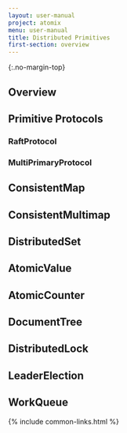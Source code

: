 ```yaml
---
layout: user-manual
project: atomix
menu: user-manual
title: Distributed Primitives
first-section: overview
---
```


{:.no-margin-top}
## Overview

## Primitive Protocols

### RaftProtocol

### MultiPrimaryProtocol

## ConsistentMap

## ConsistentMultimap

## DistributedSet

## AtomicValue

## AtomicCounter

## DocumentTree

## DistributedLock

## LeaderElection

## WorkQueue

{% include common-links.html %}
